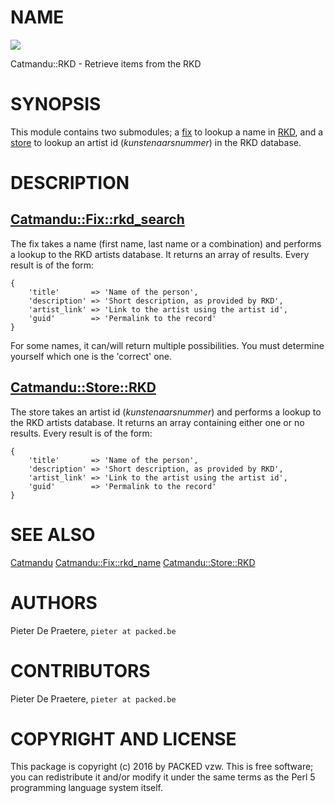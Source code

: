 # NAME

<div>
    <a href="https://travis-ci.org/PACKED-vzw/Catmandu-Store-RKD"><img src="https://travis-ci.org/PACKED-vzw/Catmandu-Store-RKD.svg?branch=master"></a>
</div>

Catmandu::RKD - Retrieve items from the RKD

# SYNOPSIS

This module contains two submodules; a [fix](https://metacpan.org/pod/Catmandu::Fix::rkd_search) to lookup a name in 
[RKD](https://rkd.nl/nl/collecties/overige-databases/open-search-rkdartists), and a [store](https://metacpan.org/pod/Catmandu::Store::RKD) to 
lookup an artist id (_kunstenaarsnummer_) in the RKD database.

# DESCRIPTION

## [Catmandu::Fix::rkd\_search](https://metacpan.org/pod/Catmandu::Fix::rkd_search)

The fix takes a name (first name, last name or a combination) and performs a lookup to the RKD artists database. It 
returns an array of results. Every result is of the form:

    {
        'title'       => 'Name of the person',
        'description' => 'Short description, as provided by RKD',
        'artist_link' => 'Link to the artist using the artist id',
        'guid'        => 'Permalink to the record'
    }

For some names, it can/will return multiple possibilities. You must determine yourself which one is the 'correct' one.

## [Catmandu::Store::RKD](https://metacpan.org/pod/Catmandu::Store::RKD)

The store takes an artist id (_kunstenaarsnummer_) and performs a lookup to the RKD artists database. It 
returns an array containing either one or no results.  Every result is of the form:

    {
        'title'       => 'Name of the person',
        'description' => 'Short description, as provided by RKD',
        'artist_link' => 'Link to the artist using the artist id',
        'guid'        => 'Permalink to the record'
    }

# SEE ALSO

[Catmandu](https://metacpan.org/pod/Catmandu)
[Catmandu::Fix::rkd\_name](https://metacpan.org/pod/Catmandu::Fix::rkd_name)
[Catmandu::Store::RKD](https://metacpan.org/pod/Catmandu::Store::RKD)

# AUTHORS

Pieter De Praetere, `pieter at packed.be`

# CONTRIBUTORS

Pieter De Praetere, `pieter at packed.be`

# COPYRIGHT AND LICENSE

This package is copyright (c) 2016 by PACKED vzw.
This is free software; you can redistribute it and/or modify it under the same terms as the Perl 5 programming language system itself.
